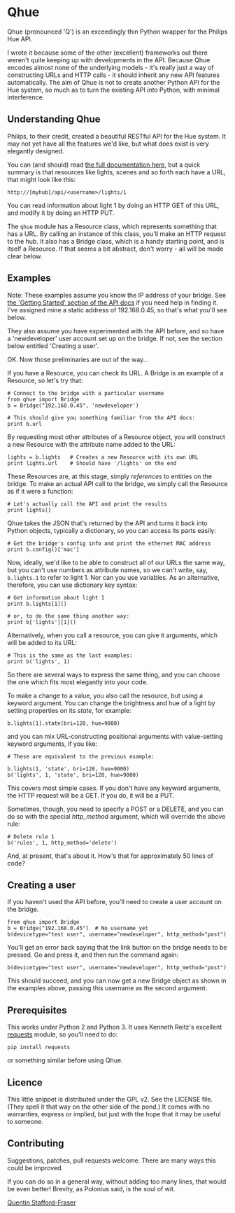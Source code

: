 # Qhue

Qhue (pronounced 'Q') is an exceedingly thin Python wrapper for the Philips Hue API.

I wrote it because some of the other (excellent) frameworks out there weren't quite keeping up with developments in the API.  Because Qhue encodes almost none of the underlying models - it's really just a way of constructing URLs and HTTP calls - it should inherit any new API features automatically.  The aim of Qhue is not to create another Python API for the Hue system, so much as to turn the existing API *into* Python, with minimal interference.

## Understanding Qhue

Philips, to their credit, created a beautiful RESTful API for the Hue system.  It may not yet have all the features we'd like, but what does exist is very elegantly designed.  

You can (and should) read [the full documentation here](http://www.developers.meethue.com/philips-hue-api), but a quick summary is that resources like lights, scenes and so forth each have a URL, that might look like this:

    http://[myhub]/api/<username>/lights/1

You can read information about light 1 by doing an HTTP GET of this URL, and modify it by doing an HTTP PUT.

The `qhue` module has a Resource class, which represents something that has a URL. By calling an instance of this class, you'll make an HTTP request to the hub.  It also has a Bridge class, which is a handy starting point, and is itself a Resource.  If that seems a bit abstract, don't worry - all will be made clear below.

## Examples

Note: These examples assume you know the IP address of your bridge.  See [the 'Getting Started' section of the API docs](http://www.developers.meethue.com/documentation/getting-started) if you need help in finding it.  I've assigned mine a static address of 192.168.0.45, so that's what you'll see below.

They also assume you have experimented with the API before, and so have a 'newdeveloper' user account set up on the bridge.  If not, see the section below entitled 'Creating a user'. 

OK.  Now those preliminaries are out of the way...

If you have a Resource, you can check its URL. A Bridge is an example of a Resource, so let's try that:

    # Connect to the bridge with a particular username
    from qhue import Bridge
    b = Bridge("192.168.0.45", 'newdeveloper')

    # This should give you something familiar from the API docs:
    print b.url 

By requesting most other attributes of a Resource object, you will construct a new Resource with the attribute name added to the URL:

    lights = b.lights   # Creates a new Resource with its own URL
    print lights.url    # Should have '/lights' on the end

These Resources are, at this stage, simply *references* to entities on the bridge. To make an actual API call to the bridge, we simply call the Resource as if it were a function:

    # Let's actually call the API and print the results
    print lights()  

Qhue takes the JSON that's returned by the API and turns it back into Python objects, typically a dictionary, so you can access its parts easily:

    # Get the bridge's config info and print the ethernet MAC address
    print b.config()['mac']

Now, ideally, we'd like to be able to construct all of our URLs the same way, but you can't use numbers as attribute names, so we can't write, say, `b.lights.1` to refer to light 1.  Nor can you use variables.  As an alternative, therefore, you can use dictionary key syntax:

    # Get information about light 1
    print b.lights[1]()

    # or, to do the same thing another way:
    print b['lights'][1]()

Alternatively, when you call a resource, you can give it arguments, which will be added to its URL:

    # This is the same as the last examples:
    print b('lights', 1)

So there are several ways to express the same thing, and you can choose the one which fits most elegantly into your code.

To make a change to a value, you also call the resource, but using a keyword argument.  You can change the brightness and hue of a light by setting properties on its *state*, for example:

    b.lights[1].state(bri=128, hue=9000)

and you can mix URL-constructing positional arguments with value-setting keyword arguments, if you like:

    # These are equivalent to the previous example:

    b.lights(1, 'state', bri=128, hue=9000)
    b('lights', 1, 'state', bri=128, hue=9000)

This covers most simple cases.  If you don't have any keyword arguments, the HTTP request will be a GET.  If you do, it will be a PUT.  

Sometimes, though, you need to specify a POST or a DELETE, and you can do so with the special *http_method* argument, which will override the above rule:

    # Delete rule 1
    b('rules', 1, http_method='delete')

And, at present, that's about it.  How's that for approximately 50 lines of code?


## Creating a user

If you haven't used the API before, you'll need to create a user account on the bridge.

    from qhue import Bridge
    b = Bridge("192.168.0.45")  # No username yet
    b(devicetype="test user", username="newdeveloper", http_method="post")

You'll get an error back saying that the link button on the bridge needs to be pressed.  Go and press it, and then run the command again:

    b(devicetype="test user", username="newdeveloper", http_method="post")

This should succeed, and you can now get a new Bridge object as shown in the examples above, passing this username as the second argument.


## Prerequisites

This works under Python 2 and Python 3.  It uses Kenneth Reitz's excellent [requests](http://docs.python-requests.org/en/latest/) module, so you'll need to do:

    pip install requests

or something similar before using Qhue.


## Licence

This little snippet is distributed under the GPL v2. See the LICENSE file. (They spell it that way on the other side of the pond.) It comes with no warranties, express or implied, but just with the hope that it may be useful to someone.


## Contributing

Suggestions, patches, pull requests welcome.  There are many ways this could be improved.  

If you can do so in a general way, without adding too many lines, that would be even better!  Brevity, as Polonius said, is the soul of wit.

[Quentin Stafford-Fraser](http://quentinsf.com)


